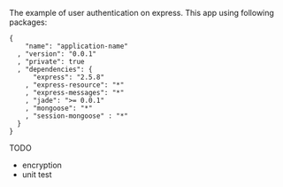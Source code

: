 The example of user authentication on express.
This app using following packages: 

    {
        "name": "application-name"
      , "version": "0.0.1"
      , "private": true
      , "dependencies": {
          "express": "2.5.8"
        , "express-resource": "*"
        , "express-messages": "*"
        , "jade": ">= 0.0.1"
        , "mongoose": "*"
        , "session-mongoose" : "*"
      }
    }

TODO
 * encryption
 * unit test
